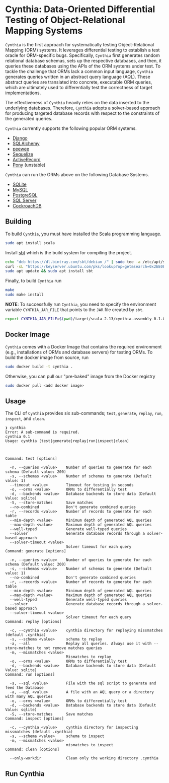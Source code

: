 # Cynthia: Data-Oriented Differential Testing of Object-Relational Mapping Systems

`Cynthia` is the first approach for systematically testing Object-Relational
Mapping (ORM) systems.
It leverages differential testing to establish
a test oracle for ORM-specific bugs.
Specifically, `Cynthia` first generates random
relational database schemas, sets up
the respective databases,
and then, it queries
these databases using the APIs of the ORM systems under test.
To tackle the challenge that ORMs lack a common input language,
`Cynthia` generates queries  written in an abstract query language
(AQL).
These abstract queries are translated into
concrete, executable ORM queries,
which are ultimately used to differentially test 
the correctness of target implementations.

The effectiveness of `Cynthia` heavily relies on
the data inserted to the underlying  databases.
Therefore,  `Cynthia` adopts a
solver-based  approach for producing targeted
database records with respect to the
constraints of the generated queries.

`Cynthia` currently supports the following popular ORM systems.

* [Django](https://www.djangoproject.com/)
* [SQLAlchemy](https://www.sqlalchemy.org/)
* [peewee](http://docs.peewee-orm.com/en/latest/)
* [Sequelize](https://sequelize.org/)
* [ActiveRecord](https://guides.rubyonrails.org/active_record_basics.html)
* [Pony](https://ponyorm.org/) (unstable)


`Cynthia` can run the ORMs above on the following Database Systems.

* [SQLite](https://www.sqlite.org/index.html)
* [MySQL](https://www.mysql.com/)
* [PostgreSQL](https://www.postgresql.org/)
* [SQL Server](https://www.microsoft.com/en-us/sql-server/sql-server-downloads)
* [CockroachDB](https://www.cockroachlabs.com/)


## Building

To build `Cynthia`, you must have installed the Scala programming language.

```bash
sudo apt install scala
```

Install [sbt](https://www.scala-sbt.org/) which is the
build system for compiling the project.

```bash
echo "deb https://dl.bintray.com/sbt/debian /" | sudo tee -a /etc/apt/sources.list.d/sbt.list
curl -sL "https://keyserver.ubuntu.com/pks/lookup?op=get&search=0x2EE0EA64E40A89B84B2DF73499E82A75642AC823" | sudo apt-key add
sudo apt update && sudo apt install sbt
```

Finally, to build `Cynthia` run

```bash
make
sudo make install
```

**NOTE**: To successfully run `Cynthia`, you need to specify
the environment variable `CYNTHIA_JAR_FILE` that points to the
`JAR` file created by `sbt`.

```bash
export CYNTHIA_JAR_FILE=$(pwd)/target/scala-2.13/cynthia-assembly-0.1.0-SNAPSHOT.jar
```

## Docker Image

`Cynthia` comes with a Docker Image that contains the required environment
(e.g., installations of ORMs and database servers) for testing ORMs.
To build the docker image from source, run

```bash
sudo docker build -t cynthia .
```

Otherwise, you can pull our "pre-baked" image from the Docker registry

```bash
sudo docker pull <add docker image>
```


## Usage

The CLI of `Cynthia` provides six sub-commands; `test`, 
`generate`, `replay`, `run`, `inspect`, and `clean`.

```
❯ cynthia
Error: A sub-command is required.
cynthia 0.1
Usage: cynthia [test|generate|replay|run|inspect|clean]



Command: test [options]

  -n, --queries <value>    Number of queries to generate for each schema (Default value: 200)
  -s, --schemas <value>    Number of schemas to generate (Default value: 1)
  --timeout <value>        Timeout for testing in seconds
  -o, --orms <value>       ORMs to differentially test
  -d, --backends <value>   Database backends to store data (Default Value: sqlite)
  -S, --store-matches      Save matches
  --no-combined            Don't generate combined queries
  -r, --records <value>    Number of records to generate for each table
  --min-depth <value>      Minimum depth of generated AQL queries
  --max-depth <value>      Maximum depth of generated AQL queries
  --well-typed             Generate well-typed queries
  --solver                 Generate database records through a solver-based approach
  --solver-timeout <value>
                           Solver timeout for each query
Command: generate [options]

  -n, --queries <value>    Number of queries to generate for each schema (Default value: 200)
  -s, --schemas <value>    Number of schemas to generate (Default value: 1)
  --no-combined            Don't generate combined queries
  -r, --records <value>    Number of records to generate for each table
  --min-depth <value>      Minimum depth of generated AQL queries
  --max-depth <value>      Maximum depth of generated AQL queries
  --well-typed             Generate well-typed queries
  --solver                 Generate database records through a solver-based approach
  --solver-timeout <value>
                           Solver timeout for each query
Command: replay [options]

  -c, --cynthia <value>    cynthia directory for replaying missmatches (default .cynthia)
  -s, --schema <value>     schema to replay
  -a, --all                Replay all queries. Always use it with --store-matches to not remove matches queries
  -m, --mismatches <value>
                           Mismatches to replay
  -o, --orms <value>       ORMs to differentially test
  -d, --backends <value>   Database backends to store data (Default Value: sqlite)
Command: run [options]

  -s, --sql <value>        File with the sql script to generate and feed the Database
  -a, --aql <value>        A file with an AQL query or a directory with many AQL queries
  -o, --orms <value>       ORMs to differentially test
  -d, --backends <value>   Database backends to store data (Default Value: sqlite)
  -S, --store-matches      Save matches
Command: inspect [options]

  -c, --cynthia <value>    cynthia directory for inspecting missmatches (default .cynthia)
  -s, --schema <value>     schema to inspect
  -m, --mismatches <value>
                           mismatches to inspect
Command: clean [options]

  --only-workdir           Clean only the working directory .cynthia

```

## Run Cynthia
